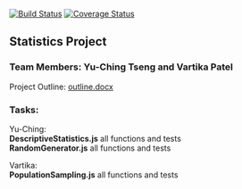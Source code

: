 [![Build Status](https://travis-ci.org/yt249/is219_statistics.svg?branch=master)](https://travis-ci.org/yt249/is219_statistics)
[![Coverage Status](https://coveralls.io/repos/github/yt249/is219_statistics/badge.svg?branch=master)](https://coveralls.io/github/yt249/is219_statistics?branch=master)

## Statistics Project
### Team Members: Yu-Ching Tseng and Vartika Patel

Project Outline:
[outline.docx]()

### Tasks: 
Yu-Ching:
<br><b>DescriptiveStatistics.js</b>
all functions and tests
<br><b>RandomGenerator.js</b>
all functions and tests 


Vartika:
<br><b>PopulationSampling.js</b>
all functions and tests 